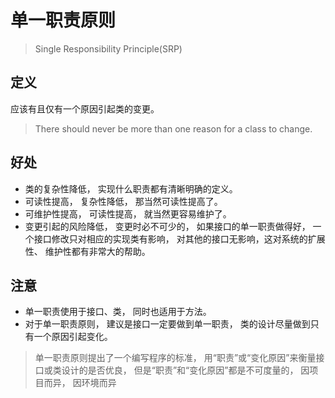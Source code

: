 # 单一职责原则
> Single Responsibility Principle(SRP)

## 定义

应该有且仅有一个原因引起类的变更。
> There should never be more than one reason for a class to change.

## 好处

* 类的复杂性降低， 实现什么职责都有清晰明确的定义。
* 可读性提高， 复杂性降低， 那当然可读性提高了。
* 可维护性提高， 可读性提高， 就当然更容易维护了。
* 变更引起的风险降低， 变更时必不可少的， 如果接口的单一职责做得好， 一个接口修改只对相应的实现类有影响， 对其他的接口无影响，这对系统的扩展性、 维护性都有非常大的帮助。

## 注意
* 单一职责使用于接口、类， 同时也适用于方法。
* 对于单一职责原则， 建议是接口一定要做到单一职责， 类的设计尽量做到只有一个原因引起变化。

> 单一职责原则提出了一个编写程序的标准， 用“职责”或“变化原因”来衡量接口或类设计的是否优良， 但是“职责”和“变化原因”都是不可度量的， 因项目而异， 因环境而异
